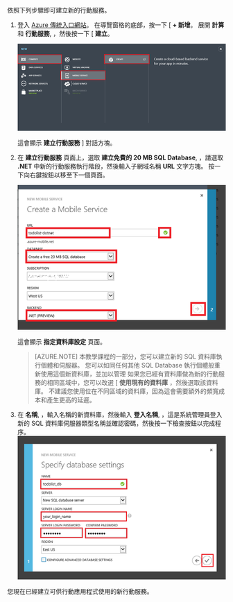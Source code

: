 
依照下列步驟即可建立新的行動服務。

1.  登入 [Azure 傳統入口網站](https://manage.windowsazure.com/)。 在導覽窗格的底部，按一下 [ **+ 新增**。 展開 **計算** 和 **行動服務**, ，然後按一下 [ **建立**。
    
    ![](./media/mobile-services-dotnet-backend-create-new-service/mobile-create.png)

    這會顯示 **建立行動服務** ] 對話方塊。

2.  在 **建立行動服務** 頁面上，選取 **建立免費的 20 MB SQL Database**, ，請選取 **.NET** 中新的行動服務執行階段，然後輸入子網域名稱 **URL** 文字方塊。 按一下向右鍵按鈕以移至下一個頁面。
    
    ![](./media/mobile-services-dotnet-backend-create-new-service/mobile-create-page1.png)

    這會顯示 **指定資料庫設定** 頁面。

    > [AZURE.NOTE] 本教學課程的一部分，您可以建立新的 SQL 資料庫執行個體和伺服器。 您可以如同任何其他 SQL Database 執行個體般重新使用這個新資料庫，並加以管理 如果您已經有資料庫做為新的行動服務的相同區域中，您可以改選 [ **使用現有的資料庫** ，然後選取該資料庫。 不建議您使用位在不同區域的資料庫，因為這會需要額外的頻寬成本和產生更高的延遲。

3.  在 **名稱**, ，輸入名稱的新資料庫，然後輸入 **登入名稱**, ，這是系統管理員登入新的 SQL 資料庫伺服器類型名稱並確認密碼，然後按一下檢查按鈕以完成程序。
    ![](./media/mobile-services-dotnet-backend-create-new-service/mobile-create-page2.png)

您現在已經建立可供行動應用程式使用的新行動服務。


